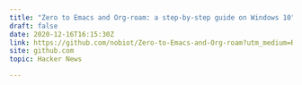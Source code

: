 ```yaml
---
title: "Zero to Emacs and Org-roam: a step-by-step guide on Windows 10"
draft: false
date: 2020-12-16T16:15:30Z
link: https://github.com/nobiot/Zero-to-Emacs-and-Org-roam?utm_medium=RSS&utm_source=hune
site: github.com
topic: Hacker News  

---
```

